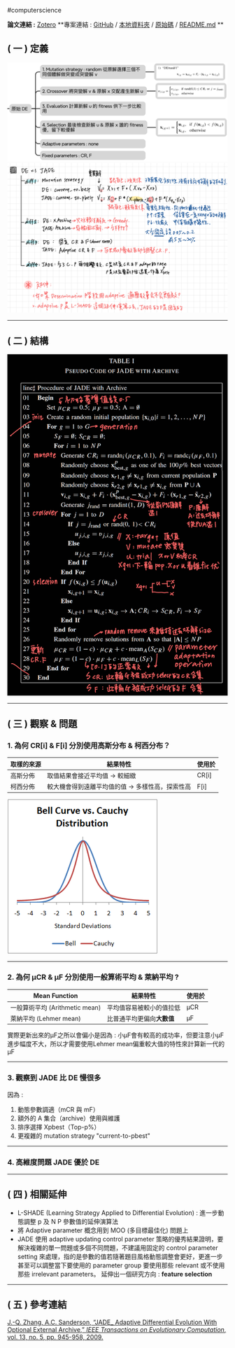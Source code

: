 #computerscience 

**論文連結 :** [Zotero](zotero://select/library/items/2FU3TN25)
**專案連結 :  [GitHub](https://github.com/MinQiDu/Voronoi_Diagram_Visualizer.git)  / [本地資料夾](C:\Users\user\Documents\MyCode\VisualStudio\voronoi\voronoi\voronoi.cpp) / [原始碼](C:\Users\user\Documents\MyCode\VisualStudio\voronoi\voronoi\voronoi.cpp) / [README.md](C:\Users\user\Documents\MyCode\VisualStudio\voronoi\README.md) **

## **( 一 ) 定義**
![](attachments/IMG_1191.jpeg)
![](attachments/IMG_1184.jpeg)

---

## **( 二 ) 結構**
![](attachments/JADE_pseudocode.png)

---

## **( 三 ) 觀察 & 問題**

### 1. 為何 CR[i] & F[i] 分別使用高斯分布 & 柯西分布？

|取樣的來源|結果特性|使用於|
|---|---|---|
|高斯分佈|取值結果會接近平均值 -> 較細緻|CR[i]|
|柯西分佈|較大機會得到遠離平均值的值 -> 多樣性高，探索性高|F[i]|
![](attachments/zGTLU.png)

---

### 2. 為何 μCR & μF 分別使用一般算術平均 & 萊納平均 ?

|Mean Function|結果特性|使用於|
|---|---|---|
|一般算術平均 (Arithmetic mean)|平均值容易被較小的值拉低|μCR|
|萊納平均 (Lehmer mean)|比普通平均更偏向**大數值**|μF|

實際更新出來的μF之所以會偏小是因為 : 小μF會有較高的成功率，但要注意小μF進步幅度不大，所以才需要使用Lehmer mean偏重較大值的特性來計算新一代的μF

---

### 3. 觀察到 JADE 比 DE 慢很多

因為 :

1. 動態參數調適（mCR 與 mF）
2. 額外的 A 集合（archive）使用與維護
3. 排序選擇 Xpbest（Top-p%）
4. 更複雜的 mutation strategy "current-to-pbest"

---

### 4. 高維度問題 JADE 優於 DE

---

## **( 四 ) 相關延伸**

- L-SHADE (Learning Strategy Applied to Differential Evolution) : 進一步動態調整 p 及 N P 參數值的延伸演算法
- 將 Adaptive parameter 概念用到 MOO (多目標最佳化) 問題上
- JADE 使用 adaptive updating control parameter 策略的優秀結果證明，要解決複雜的單一問題或多個不同問題，不建議用固定的 control parameter setting 來處理，指的是參數的值若隨著題目風格動態調整會更好，更進一步甚至可以調整當下要使用的 parameter group 要使用那些 relevant 或不使用那些 irrelevant parameters。 延伸出一個研究方向 : **feature selection**

---

## **( 五 ) 參考連結**

[J.-Q. Zhang, A.C. Sanderson, “JADE_ Adaptive Differential Evolution With Optional External Archive,” _IEEE Transactions on Evolutionary Computation_, vol. 13, no. 5, pp. 945-958, 2009.](http://ieeexplore.ieee.org/document/5208221/)